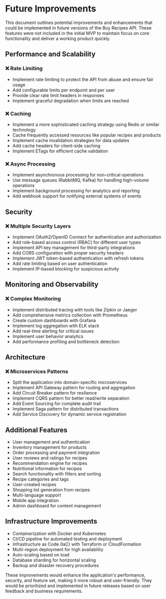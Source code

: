 # Future Improvements

This document outlines potential improvements and enhancements that could be implemented in future versions of the Buy Recipes API. These features were not included in the initial MVP to maintain focus on core functionality and deliver a working product quickly.

## Performance and Scalability

### ❌ Rate Limiting
- Implement rate limiting to protect the API from abuse and ensure fair usage
- Add configurable limits per endpoint and per user
- Provide clear rate limit headers in responses
- Implement graceful degradation when limits are reached

### ❌ Caching
- Implement a more sophisticated caching strategy using Redis or similar technology
- Cache frequently accessed resources like popular recipes and products
- Implement cache invalidation strategies for data updates
- Add cache headers for client-side caching
- Implement ETags for efficient cache validation

### ❌ Async Processing
- Implement asynchronous processing for non-critical operations
- Use message queues (RabbitMQ, Kafka) for handling high-volume operations
- Implement background processing for analytics and reporting
- Add webhook support for notifying external systems of events

## Security

### ❌ Multiple Security Layers
- Implement OAuth2/OpenID Connect for authentication and authorization
- Add role-based access control (RBAC) for different user types
- Implement API key management for third-party integrations
- Add CORS configuration with proper security headers
- Implement JWT token-based authentication with refresh tokens
- Add rate limiting based on user authentication
- Implement IP-based blocking for suspicious activity

## Monitoring and Observability

### ❌ Complex Monitoring
- Implement distributed tracing with tools like Zipkin or Jaeger
- Add comprehensive metrics collection with Prometheus
- Create custom dashboards with Grafana
- Implement log aggregation with ELK stack
- Add real-time alerting for critical issues
- Implement user behavior analytics
- Add performance profiling and bottleneck detection

## Architecture

### ❌ Microservices Patterns
- Split the application into domain-specific microservices
- Implement API Gateway pattern for routing and aggregation
- Add Circuit Breaker pattern for resilience
- Implement CQRS pattern for better read/write separation
- Add Event Sourcing for complete audit trail
- Implement Saga pattern for distributed transactions
- Add Service Discovery for dynamic service registration

## Additional Features

- User management and authentication
- Inventory management for products
- Order processing and payment integration
- User reviews and ratings for recipes
- Recommendation engine for recipes
- Nutritional information for recipes
- Search functionality with filters and sorting
- Recipe categories and tags
- User-created recipes
- Shopping list generation from recipes
- Multi-language support
- Mobile app integration
- Admin dashboard for content management

## Infrastructure Improvements

- Containerization with Docker and Kubernetes
- CI/CD pipeline for automated testing and deployment
- Infrastructure as Code (IaC) with Terraform or CloudFormation
- Multi-region deployment for high availability
- Auto-scaling based on load
- Database sharding for horizontal scaling
- Backup and disaster recovery procedures

These improvements would enhance the application's performance, security, and feature set, making it more robust and user-friendly. They would be prioritized and implemented in future releases based on user feedback and business requirements.
